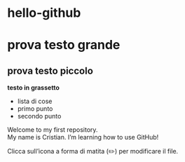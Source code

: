 # hello-github
# prova testo grande
## prova testo piccolo
**testo in grassetto**
* lista di cose
* primo punto
* secondo punto
  
Welcome to my first repository.  
My name is Cristian. I’m learning how to use GitHub!

Clicca sull’icona a forma di matita (✏️) per modificare il file.
